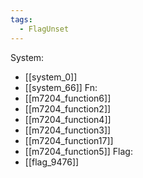 ```yaml
---
tags:
  - FlagUnset
---
```

System:
- [[system_0]]
- [[system_66]]
Fn:
- [[m7204_function6]]
- [[m7204_function2]]
- [[m7204_function4]]
- [[m7204_function3]]
- [[m7204_function17]]
- [[m7204_function5]]
Flag:
- [[flag_9476]]
